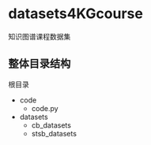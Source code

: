 # datasets4KGcourse
知识图谱课程数据集

## 整体目录结构
根目录
- code
  - code.py
- datasets
  - cb_datasets
  - stsb_datasets
